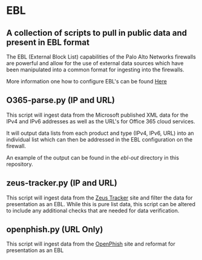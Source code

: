 # EBL
## A collection of scripts to pull in public data and present in EBL format

The EBL (External Block List) capabilities of the Palo Alto Networks firewalls are powerful
and allow for the use of external data sources which have been manipulated into a common
format for ingesting into the firewalls.

More information one how to configure EBL's can be found [Here](https://live.paloaltonetworks.com/t5/Configuration-Articles/How-to-Configure-Dynamic-Block-List-DBL-or-External-Block-List/ta-p/53414 "Guide to EBL on live.paloaltonetworks.com")

## O365-parse.py (IP and URL)
This script will ingest data from the Microsoft published XML data for the IPv4 and IPv6 
addresses as well as the URL's for Office 365 cloud services.

It will output data lists from each product and type (IPv4, IPv6, URL) into an individual list
which can then be addressed in the EBL configuration on the firewall.

An example of the output can be found in the *ebl-out* directory in this repository.

## zeus-tracker.py (IP and URL)
This script will ingest data from the [Zeus Tracker](https://zeustracker.abuse.ch/blocklist.php) site and filter the data for presentation 
as an EBL.  While this is pure list data, this script can be altered to include any additional 
checks that are needed for data verification.

## openphish.py (URL Only)
This script will ingest data from the [OpenPhish](https://openphish.com/) site and reformat for presentation as an EBL